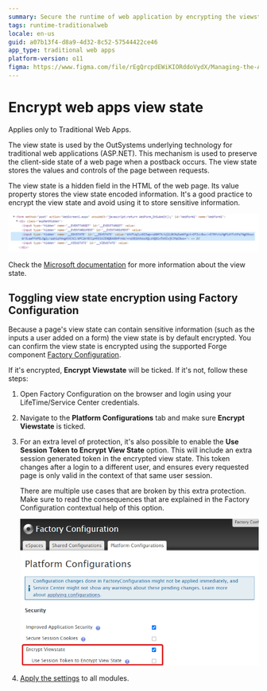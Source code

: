 ```yaml
---
summary: Secure the runtime of web application by encrypting the viewstate to protect sensitive information submitted by end users on the browser.
tags: runtime-traditionalweb
locale: en-us
guid: a07b13f4-d8a9-4d32-8c52-57544422ce46
app_type: traditional web apps
platform-version: o11
figma: https://www.figma.com/file/rEgQrcpdEWiKIORddoVydX/Managing-the-Applications-Lifecycle?type=design&node-id=3212%3A4950&mode=design&t=rzWSTBJIapfhmERp-1
---
```


# Encrypt web apps view state

<div class="info" markdown="1">

Applies only to Traditional Web Apps.

</div>

The view state is used by the OutSystems underlying technology for traditional web applications (ASP.NET). This mechanism is used to preserve the client-side state of a web page when a postback occurs. The view state stores the values and controls of the page between requests.
 
The view state is a hidden field in the HTML of the web page. Its value property stores the view state encoded information. It's a good practice to encrypt the view state and avoid using it to store sensitive information.


![viewstate](images/encrypt-viewstate-console.png)

Check the [Microsoft documentation](https://docs.microsoft.com/en-us/dotnet/api/system.web.ui.control.viewstate?view=netframework-4.8) for more information about the view state.

## Toggling view state encryption using Factory Configuration

Because a page's view state can contain sensitive information (such as the inputs a user added on a form) the view state is by default encrypted.
You can confirm the view state is encrypted using the supported Forge component [Factory Configuration](https://www.outsystems.com/forge/component-overview/25/factory-configuration). 

If it's encrypted, **Encrypt Viewstate** will be ticked. If it's not, follow these steps:

1. Open Factory Configuration on the browser and login using your LifeTime/Service Center credentials.

1. Navigate to the **Platform Configurations** tab and make sure **Encrypt Viewstate** is ticked. 

1. For an extra level of protection, it's also possible to enable the **Use Session Token to Encrypt View State** option. This will include an extra session generated token in the encrypted view state. This token changes after a login to a different user, and ensures every requested page is only valid in the context of that same user session. 

    <div class="warning" markdown="1">

    There are multiple use cases that are broken by this extra protection. Make sure to read the consequences that are explained in the Factory Configuration contextual help of this option.

    </div>

    ![Factory Configuration](images/encrypt-viewstate-FC.png)

1. [Apply the settings](../deploy-applications/apply-configurations.md#apply-pending-settings-to-a-set-of-modules) to all modules.
